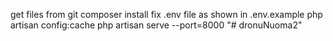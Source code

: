 get files from git
composer install
fix .env file as shown in .env.example
php artisan config:cache
php artisan serve --port=8000
"# dronuNuoma2" 
